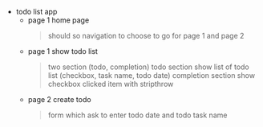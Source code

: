 * todo list app
    - page 1 home page 
        > should so navigation to choose to go for page 1 and page 2
    - page 1 show todo list
        > two section (todo, completion)
        > todo section show list of todo list (checkbox, task name, todo date)
        > completion section show checkbox clicked item with stripthrow 
    - page 2 create todo
        > form which ask to enter todo date and todo task name